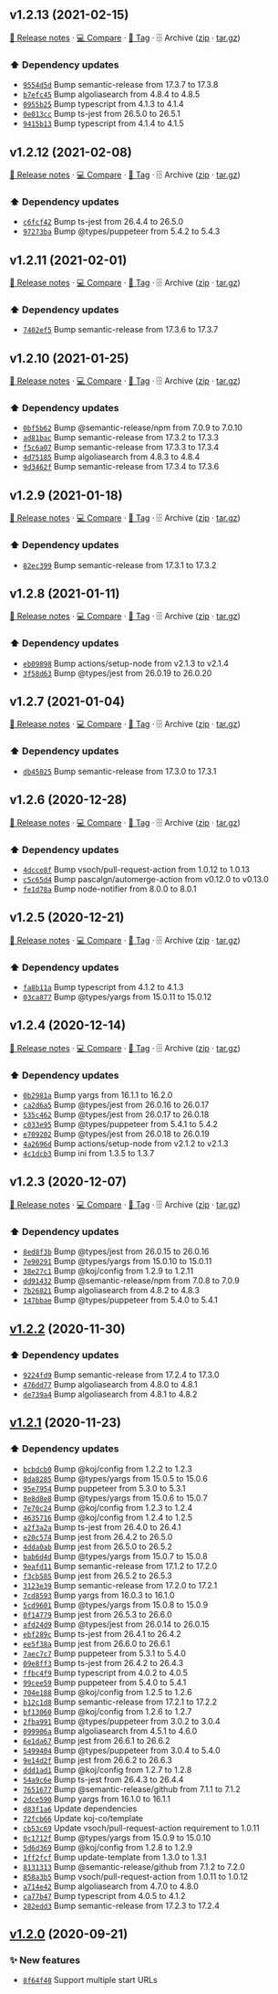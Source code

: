 ## v1.2.13 (2021-02-15)

[📝 Release notes](https://github.com/koj-co/algolia-crawl/releases/tag/v1.2.13) · [💻 Compare](https://github.com/koj-co/algolia-crawl/compare/v1.2.12...v1.2.13) · [🔖 Tag](https://github.com/koj-co/algolia-crawl/tree/v1.2.13) · 🗄️ Archive ([zip](https://github.com/koj-co/algolia-crawl/archive/v1.2.13.zip) · [tar.gz](https://github.com/koj-co/algolia-crawl/archive/v1.2.13.tar.gz))

### ⬆️ Dependency updates

- [`9554d5d`](https://github.com/koj-co/algolia-crawl/commit/9554d5d)  Bump semantic-release from 17.3.7 to 17.3.8
- [`b7efc45`](https://github.com/koj-co/algolia-crawl/commit/b7efc45)  Bump algoliasearch from 4.8.4 to 4.8.5
- [`0955b25`](https://github.com/koj-co/algolia-crawl/commit/0955b25)  Bump typescript from 4.1.3 to 4.1.4
- [`0e013cc`](https://github.com/koj-co/algolia-crawl/commit/0e013cc)  Bump ts-jest from 26.5.0 to 26.5.1
- [`9415b13`](https://github.com/koj-co/algolia-crawl/commit/9415b13)  Bump typescript from 4.1.4 to 4.1.5

## v1.2.12 (2021-02-08)

[📝 Release notes](https://github.com/koj-co/algolia-crawl/releases/tag/v1.2.12) · [💻 Compare](https://github.com/koj-co/algolia-crawl/compare/v1.2.11...v1.2.12) · [🔖 Tag](https://github.com/koj-co/algolia-crawl/tree/v1.2.12) · 🗄️ Archive ([zip](https://github.com/koj-co/algolia-crawl/archive/v1.2.12.zip) · [tar.gz](https://github.com/koj-co/algolia-crawl/archive/v1.2.12.tar.gz))

### ⬆️ Dependency updates

- [`c6fcf42`](https://github.com/koj-co/algolia-crawl/commit/c6fcf42)  Bump ts-jest from 26.4.4 to 26.5.0
- [`97273ba`](https://github.com/koj-co/algolia-crawl/commit/97273ba)  Bump @types/puppeteer from 5.4.2 to 5.4.3

## v1.2.11 (2021-02-01)

[📝 Release notes](https://github.com/koj-co/algolia-crawl/releases/tag/v1.2.11) · [💻 Compare](https://github.com/koj-co/algolia-crawl/compare/v1.2.10...v1.2.11) · [🔖 Tag](https://github.com/koj-co/algolia-crawl/tree/v1.2.11) · 🗄️ Archive ([zip](https://github.com/koj-co/algolia-crawl/archive/v1.2.11.zip) · [tar.gz](https://github.com/koj-co/algolia-crawl/archive/v1.2.11.tar.gz))

### ⬆️ Dependency updates

- [`7402ef5`](https://github.com/koj-co/algolia-crawl/commit/7402ef5)  Bump semantic-release from 17.3.6 to 17.3.7

## v1.2.10 (2021-01-25)

[📝 Release notes](https://github.com/koj-co/algolia-crawl/releases/tag/v1.2.10) · [💻 Compare](https://github.com/koj-co/algolia-crawl/compare/v1.2.9...v1.2.10) · [🔖 Tag](https://github.com/koj-co/algolia-crawl/tree/v1.2.10) · 🗄️ Archive ([zip](https://github.com/koj-co/algolia-crawl/archive/v1.2.10.zip) · [tar.gz](https://github.com/koj-co/algolia-crawl/archive/v1.2.10.tar.gz))

### ⬆️ Dependency updates

- [`0bf5b62`](https://github.com/koj-co/algolia-crawl/commit/0bf5b62)  Bump @semantic-release/npm from 7.0.9 to 7.0.10
- [`ad81bac`](https://github.com/koj-co/algolia-crawl/commit/ad81bac)  Bump semantic-release from 17.3.2 to 17.3.3
- [`f5c6a07`](https://github.com/koj-co/algolia-crawl/commit/f5c6a07)  Bump semantic-release from 17.3.3 to 17.3.4
- [`4d75185`](https://github.com/koj-co/algolia-crawl/commit/4d75185)  Bump algoliasearch from 4.8.3 to 4.8.4
- [`9d3462f`](https://github.com/koj-co/algolia-crawl/commit/9d3462f)  Bump semantic-release from 17.3.4 to 17.3.6

## v1.2.9 (2021-01-18)

[📝 Release notes](https://github.com/koj-co/algolia-crawl/releases/tag/v1.2.9) · [💻 Compare](https://github.com/koj-co/algolia-crawl/compare/v1.2.8...v1.2.9) · [🔖 Tag](https://github.com/koj-co/algolia-crawl/tree/v1.2.9) · 🗄️ Archive ([zip](https://github.com/koj-co/algolia-crawl/archive/v1.2.9.zip) · [tar.gz](https://github.com/koj-co/algolia-crawl/archive/v1.2.9.tar.gz))

### ⬆️ Dependency updates

- [`82ec399`](https://github.com/koj-co/algolia-crawl/commit/82ec399)  Bump semantic-release from 17.3.1 to 17.3.2

## v1.2.8 (2021-01-11)

[📝 Release notes](https://github.com/koj-co/algolia-crawl/releases/tag/v1.2.8) · [💻 Compare](https://github.com/koj-co/algolia-crawl/compare/v1.2.7...v1.2.8) · [🔖 Tag](https://github.com/koj-co/algolia-crawl/tree/v1.2.8) · 🗄️ Archive ([zip](https://github.com/koj-co/algolia-crawl/archive/v1.2.8.zip) · [tar.gz](https://github.com/koj-co/algolia-crawl/archive/v1.2.8.tar.gz))

### ⬆️ Dependency updates

- [`eb09898`](https://github.com/koj-co/algolia-crawl/commit/eb09898)  Bump actions/setup-node from v2.1.3 to v2.1.4
- [`3f58d63`](https://github.com/koj-co/algolia-crawl/commit/3f58d63)  Bump @types/jest from 26.0.19 to 26.0.20

## v1.2.7 (2021-01-04)

[📝 Release notes](https://github.com/koj-co/algolia-crawl/releases/tag/v1.2.7) · [💻 Compare](https://github.com/koj-co/algolia-crawl/compare/v1.2.6...v1.2.7) · [🔖 Tag](https://github.com/koj-co/algolia-crawl/tree/v1.2.7) · 🗄️ Archive ([zip](https://github.com/koj-co/algolia-crawl/archive/v1.2.7.zip) · [tar.gz](https://github.com/koj-co/algolia-crawl/archive/v1.2.7.tar.gz))

### ⬆️ Dependency updates

- [`db45025`](https://github.com/koj-co/algolia-crawl/commit/db45025)  Bump semantic-release from 17.3.0 to 17.3.1

## v1.2.6 (2020-12-28)

[📝 Release notes](https://github.com/koj-co/algolia-crawl/releases/tag/v1.2.6) · [💻 Compare](https://github.com/koj-co/algolia-crawl/compare/v1.2.5...v1.2.6) · [🔖 Tag](https://github.com/koj-co/algolia-crawl/tree/v1.2.6) · 🗄️ Archive ([zip](https://github.com/koj-co/algolia-crawl/archive/v1.2.6.zip) · [tar.gz](https://github.com/koj-co/algolia-crawl/archive/v1.2.6.tar.gz))

### ⬆️ Dependency updates

- [`4dcce8f`](https://github.com/koj-co/algolia-crawl/commit/4dcce8f)  Bump vsoch/pull-request-action from 1.0.12 to 1.0.13
- [`c5c65d4`](https://github.com/koj-co/algolia-crawl/commit/c5c65d4)  Bump pascalgn/automerge-action from v0.12.0 to v0.13.0
- [`fe1d78a`](https://github.com/koj-co/algolia-crawl/commit/fe1d78a)  Bump node-notifier from 8.0.0 to 8.0.1

## v1.2.5 (2020-12-21)

[📝 Release notes](https://github.com/koj-co/algolia-crawl/releases/tag/v1.2.5) · [💻 Compare](https://github.com/koj-co/algolia-crawl/compare/v1.2.4...v1.2.5) · [🔖 Tag](https://github.com/koj-co/algolia-crawl/tree/v1.2.5) · 🗄️ Archive ([zip](https://github.com/koj-co/algolia-crawl/archive/v1.2.5.zip) · [tar.gz](https://github.com/koj-co/algolia-crawl/archive/v1.2.5.tar.gz))

### ⬆️ Dependency updates

- [`fa8b11a`](https://github.com/koj-co/algolia-crawl/commit/fa8b11a)  Bump typescript from 4.1.2 to 4.1.3
- [`03ca877`](https://github.com/koj-co/algolia-crawl/commit/03ca877)  Bump @types/yargs from 15.0.11 to 15.0.12

## v1.2.4 (2020-12-14)

[📝 Release notes](https://github.com/koj-co/algolia-crawl/releases/tag/v1.2.4) · [💻 Compare](https://github.com/koj-co/algolia-crawl/compare/v1.2.3...v1.2.4) · [🔖 Tag](https://github.com/koj-co/algolia-crawl/tree/v1.2.4) · 🗄️ Archive ([zip](https://github.com/koj-co/algolia-crawl/archive/v1.2.4.zip) · [tar.gz](https://github.com/koj-co/algolia-crawl/archive/v1.2.4.tar.gz))

### ⬆️ Dependency updates

- [`0b2981a`](https://github.com/koj-co/algolia-crawl/commit/0b2981a)  Bump yargs from 16.1.1 to 16.2.0
- [`ca2d6a5`](https://github.com/koj-co/algolia-crawl/commit/ca2d6a5)  Bump @types/jest from 26.0.16 to 26.0.17
- [`535c462`](https://github.com/koj-co/algolia-crawl/commit/535c462)  Bump @types/jest from 26.0.17 to 26.0.18
- [`c033e95`](https://github.com/koj-co/algolia-crawl/commit/c033e95)  Bump @types/puppeteer from 5.4.1 to 5.4.2
- [`e709202`](https://github.com/koj-co/algolia-crawl/commit/e709202)  Bump @types/jest from 26.0.18 to 26.0.19
- [`4a2696d`](https://github.com/koj-co/algolia-crawl/commit/4a2696d)  Bump actions/setup-node from v2.1.2 to v2.1.3
- [`4c1dcb3`](https://github.com/koj-co/algolia-crawl/commit/4c1dcb3)  Bump ini from 1.3.5 to 1.3.7

## v1.2.3 (2020-12-07)

[📝 Release notes](https://github.com/koj-co/algolia-crawl/releases/tag/v1.2.3) · [💻 Compare](https://github.com/koj-co/algolia-crawl/compare/v1.2.2...v1.2.3) · [🔖 Tag](https://github.com/koj-co/algolia-crawl/tree/v1.2.3) · 🗄️ Archive ([zip](https://github.com/koj-co/algolia-crawl/archive/v1.2.3.zip) · [tar.gz](https://github.com/koj-co/algolia-crawl/archive/v1.2.3.tar.gz))

### ⬆️ Dependency updates

- [`8ed8f3b`](https://github.com/koj-co/algolia-crawl/commit/8ed8f3b)  Bump @types/jest from 26.0.15 to 26.0.16
- [`7e90291`](https://github.com/koj-co/algolia-crawl/commit/7e90291)  Bump @types/yargs from 15.0.10 to 15.0.11
- [`38e27c1`](https://github.com/koj-co/algolia-crawl/commit/38e27c1)  Bump @koj/config from 1.2.9 to 1.2.11
- [`dd91432`](https://github.com/koj-co/algolia-crawl/commit/dd91432)  Bump @semantic-release/npm from 7.0.8 to 7.0.9
- [`7b26821`](https://github.com/koj-co/algolia-crawl/commit/7b26821)  Bump algoliasearch from 4.8.2 to 4.8.3
- [`147bbae`](https://github.com/koj-co/algolia-crawl/commit/147bbae)  Bump @types/puppeteer from 5.4.0 to 5.4.1

## [v1.2.2](https://github.com/koj-co/algolia-crawl/compare/v1.2.1...v1.2.2) (2020-11-30)

### ⬆️ Dependency updates

- [`9224fd9`](https://github.com/koj-co/algolia-crawl/commit/9224fd9)  Bump semantic-release from 17.2.4 to 17.3.0
- [`476dd77`](https://github.com/koj-co/algolia-crawl/commit/476dd77)  Bump algoliasearch from 4.8.0 to 4.8.1
- [`de739a4`](https://github.com/koj-co/algolia-crawl/commit/de739a4)  Bump algoliasearch from 4.8.1 to 4.8.2

## [v1.2.1](https://github.com/koj-co/algolia-crawl/compare/v1.2.0...v1.2.1) (2020-11-23)

### ⬆️ Dependency updates

- [`bcbdcb0`](https://github.com/koj-co/algolia-crawl/commit/bcbdcb0)  Bump @koj/config from 1.2.2 to 1.2.3
- [`8da8285`](https://github.com/koj-co/algolia-crawl/commit/8da8285)  Bump @types/yargs from 15.0.5 to 15.0.6
- [`95e7954`](https://github.com/koj-co/algolia-crawl/commit/95e7954)  Bump puppeteer from 5.3.0 to 5.3.1
- [`8e8d8e8`](https://github.com/koj-co/algolia-crawl/commit/8e8d8e8)  Bump @types/yargs from 15.0.6 to 15.0.7
- [`7e70c24`](https://github.com/koj-co/algolia-crawl/commit/7e70c24)  Bump @koj/config from 1.2.3 to 1.2.4
- [`4635716`](https://github.com/koj-co/algolia-crawl/commit/4635716)  Bump @koj/config from 1.2.4 to 1.2.5
- [`a2f3a2a`](https://github.com/koj-co/algolia-crawl/commit/a2f3a2a)  Bump ts-jest from 26.4.0 to 26.4.1
- [`e20c574`](https://github.com/koj-co/algolia-crawl/commit/e20c574)  Bump jest from 26.4.2 to 26.5.0
- [`4dda0ab`](https://github.com/koj-co/algolia-crawl/commit/4dda0ab)  Bump jest from 26.5.0 to 26.5.2
- [`bab6d4d`](https://github.com/koj-co/algolia-crawl/commit/bab6d4d)  Bump @types/yargs from 15.0.7 to 15.0.8
- [`9eafd11`](https://github.com/koj-co/algolia-crawl/commit/9eafd11)  Bump semantic-release from 17.1.2 to 17.2.0
- [`f3cb585`](https://github.com/koj-co/algolia-crawl/commit/f3cb585)  Bump jest from 26.5.2 to 26.5.3
- [`3123e39`](https://github.com/koj-co/algolia-crawl/commit/3123e39)  Bump semantic-release from 17.2.0 to 17.2.1
- [`7cd8593`](https://github.com/koj-co/algolia-crawl/commit/7cd8593)  Bump yargs from 16.0.3 to 16.1.0
- [`5cd9601`](https://github.com/koj-co/algolia-crawl/commit/5cd9601)  Bump @types/yargs from 15.0.8 to 15.0.9
- [`0f14779`](https://github.com/koj-co/algolia-crawl/commit/0f14779)  Bump jest from 26.5.3 to 26.6.0
- [`afd24d9`](https://github.com/koj-co/algolia-crawl/commit/afd24d9)  Bump @types/jest from 26.0.14 to 26.0.15
- [`ebf289c`](https://github.com/koj-co/algolia-crawl/commit/ebf289c)  Bump ts-jest from 26.4.1 to 26.4.2
- [`ee5f38a`](https://github.com/koj-co/algolia-crawl/commit/ee5f38a)  Bump jest from 26.6.0 to 26.6.1
- [`7aec7c7`](https://github.com/koj-co/algolia-crawl/commit/7aec7c7)  Bump puppeteer from 5.3.1 to 5.4.0
- [`09e8ff3`](https://github.com/koj-co/algolia-crawl/commit/09e8ff3)  Bump ts-jest from 26.4.2 to 26.4.3
- [`ffbc4f9`](https://github.com/koj-co/algolia-crawl/commit/ffbc4f9)  Bump typescript from 4.0.2 to 4.0.5
- [`99cee59`](https://github.com/koj-co/algolia-crawl/commit/99cee59)  Bump puppeteer from 5.4.0 to 5.4.1
- [`704e188`](https://github.com/koj-co/algolia-crawl/commit/704e188)  Bump @koj/config from 1.2.5 to 1.2.6
- [`b12c1d8`](https://github.com/koj-co/algolia-crawl/commit/b12c1d8)  Bump semantic-release from 17.2.1 to 17.2.2
- [`bf13060`](https://github.com/koj-co/algolia-crawl/commit/bf13060)  Bump @koj/config from 1.2.6 to 1.2.7
- [`2fba991`](https://github.com/koj-co/algolia-crawl/commit/2fba991)  Bump @types/puppeteer from 3.0.2 to 3.0.4
- [`099906a`](https://github.com/koj-co/algolia-crawl/commit/099906a)  Bump algoliasearch from 4.5.1 to 4.6.0
- [`6e1da67`](https://github.com/koj-co/algolia-crawl/commit/6e1da67)  Bump jest from 26.6.1 to 26.6.2
- [`5499404`](https://github.com/koj-co/algolia-crawl/commit/5499404)  Bump @types/puppeteer from 3.0.4 to 5.4.0
- [`9e14d2f`](https://github.com/koj-co/algolia-crawl/commit/9e14d2f)  Bump jest from 26.6.2 to 26.6.3
- [`ddd1ad1`](https://github.com/koj-co/algolia-crawl/commit/ddd1ad1)  Bump @koj/config from 1.2.7 to 1.2.8
- [`54a9c6e`](https://github.com/koj-co/algolia-crawl/commit/54a9c6e)  Bump ts-jest from 26.4.3 to 26.4.4
- [`7651677`](https://github.com/koj-co/algolia-crawl/commit/7651677)  Bump @semantic-release/github from 7.1.1 to 7.1.2
- [`2dce590`](https://github.com/koj-co/algolia-crawl/commit/2dce590)  Bump yargs from 16.1.0 to 16.1.1
- [`d83f1a6`](https://github.com/koj-co/algolia-crawl/commit/d83f1a6)  Update dependencies
- [`72fcb66`](https://github.com/koj-co/algolia-crawl/commit/72fcb66)  Update koj-co/template
- [`cb53c69`](https://github.com/koj-co/algolia-crawl/commit/cb53c69)  Update vsoch/pull-request-action requirement to 1.0.11
- [`0c1712f`](https://github.com/koj-co/algolia-crawl/commit/0c1712f)  Bump @types/yargs from 15.0.9 to 15.0.10
- [`5d6d369`](https://github.com/koj-co/algolia-crawl/commit/5d6d369)  Bump @koj/config from 1.2.8 to 1.2.9
- [`1ff2fcf`](https://github.com/koj-co/algolia-crawl/commit/1ff2fcf)  Bump update-template from 1.3.0 to 1.3.1
- [`8131313`](https://github.com/koj-co/algolia-crawl/commit/8131313)  Bump @semantic-release/github from 7.1.2 to 7.2.0
- [`858a3b5`](https://github.com/koj-co/algolia-crawl/commit/858a3b5)  Bump vsoch/pull-request-action from 1.0.11 to 1.0.12
- [`a714e42`](https://github.com/koj-co/algolia-crawl/commit/a714e42)  Bump algoliasearch from 4.7.0 to 4.8.0
- [`ca77b47`](https://github.com/koj-co/algolia-crawl/commit/ca77b47)  Bump typescript from 4.0.5 to 4.1.2
- [`282edd3`](https://github.com/koj-co/algolia-crawl/commit/282edd3)  Bump semantic-release from 17.2.3 to 17.2.4

## [v1.2.0](https://github.com/koj-co/algolia-crawl/compare/v1.1.2...v1.2.0) (2020-09-21)

### ✨ New features

- [`8f64f48`](https://github.com/koj-co/algolia-crawl/commit/8f64f48)  Support multiple start URLs
